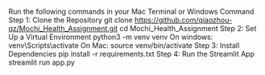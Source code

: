 Run the following commands in your Mac Terminal or Windows Command
Step 1: Clone the Repository
git clone https://github.com/qiaozhou-qz/Mochi_Health_Assignment.git
cd Mochi_Health_Assignment
Step 2: Set Up a Virtual Environment 
python3 -m venv venv
On windows: venv\Scripts\activate
On Mac: source venv/bin/activate
Step 3: Install Dependencies
pip install -r requirements.txt
Step 4: Run the Streamlit App
streamlit run app.py
